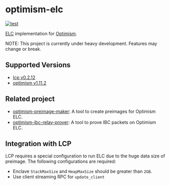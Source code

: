 # optimism-elc

[![test](https://github.com/datachainlab/optimism-elc/actions/workflows/ci.yaml/badge.svg)](https://github.com/datachainlab/optimism-elc/actions/workflows/ci.yaml)

[ELC](https://docs.lcp.network/protocol/elc) implementation for [Optimism](https://github.com/ethereum-optimism/optimism).

NOTE: This project is currently under heavy development. Features may change or break.

## Supported Versions
- [lcp v0.2.12](https://github.com/datachainlab/lcp/releases/tag/v0.2.12)
- [optimism v1.11.2](https://github.com/ethereum-optimism/optimism/tree/v1.11.2)

## Related project

- [optimism-preimage-maker](https://github.com/datachainlab/optimism-preimage-maker): A tool to create preimages for Optimism ELC.
- [optimism-ibc-relay-prover](https://github.com/datachainlab/optimism-ibc-relay-prover): A tool to prove IBC packets on Optimism ELC.

## Integration with LCP
LCP requires a special configuration to run ELC due to the huge data size of preimage.
The following configurations are required:
* Enclave `StackMaxSize` and `HeapMaxSize` should be greater than `2GB`.
* Use client streaming RPC for `update_client`